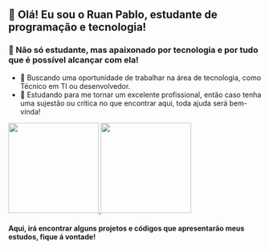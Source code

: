 <!--
**ruan-pablo-as/ruan-pablo-as** is a ✨ _special_ ✨ repository because its `README.md` (this file) appears on your GitHub profile.

Here are some ideas to get you started:


- 🌱 Estudando com
- 💬 Ask me about ...
- 📫 How to reach me: ...
- 😄 Pronouns: ...
- ⚡ Fun fact: ...
-->
## 👋 Olá! Eu sou o Ruan Pablo, estudante de programação e tecnologia!
### 🚀 Não só estudante, mas apaixonado por tecnologia e por tudo que é possível alcançar com ela!

- 🔭 Buscando uma oportunidade de trabalhar na área de tecnologia, como Técnico em TI ou desenvolvedor.
- 🌱 Estudando para me tornar um excelente profissional, então caso tenha uma sujestão ou crítica no que encontrar aqui, toda ajuda será bem-vinda!
<div>
  <a href="https://linktr.ee/itsme.ruan">
  <img height="180em" src="https://github-readme-stats.vercel.app/api?username=ruan-pablo-as&show_icons=true&count_private=true&theme=dark"/>
  </a>
  <a href="https://linktr.ee/itsme.ruan">
  <img height="180em" src="https://github-readme-stats.vercel.app/api/top-langs/?username=ruan-pablo-as&layout=compact&show_icons=true&langs_count=16&theme=dark"/>
  </a>
</div>

#### Aqui, irá encontrar alguns projetos e códigos que apresentarão meus estudos, fique á vontade!
